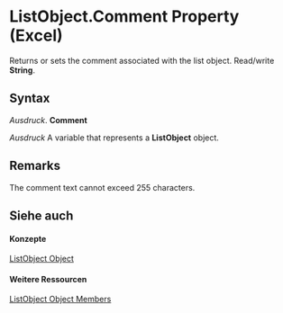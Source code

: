 
# ListObject.Comment Property (Excel)

Returns or sets the comment associated with the list object. Read/write  **String**.


## Syntax

 _Ausdruck_. **Comment**

 _Ausdruck_ A variable that represents a **ListObject** object.


## Remarks

The comment text cannot exceed 255 characters.


## Siehe auch


#### Konzepte


[ListObject Object](46de6c4f-8ce0-0c7d-da59-6e52f5eab612.md)
#### Weitere Ressourcen


[ListObject Object Members](http://msdn.microsoft.com/library/d34f895c-cf60-f644-866b-7b757716e7a6%28Office.15%29.aspx)